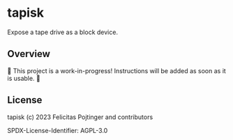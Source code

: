 # tapisk

Expose a tape drive as a block device.

## Overview

🚧 This project is a work-in-progress! Instructions will be added as soon as it is usable. 🚧

## License

tapisk (c) 2023 Felicitas Pojtinger and contributors

SPDX-License-Identifier: AGPL-3.0
